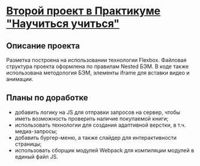 # [Второй проект в Практикуме "Научиться учиться"](https://practicum.yandex.ru/learn/web/courses/dbf98e55-0f76-444b-850c-4538708ad571/sprints/76873/topics/a012e6b9-d42c-43b7-b3ef-2c7e1f151e46/lessons/9270b33a-f3fc-4434-b210-cac9f20c0c37/)

## Описание проекта

Разметка построена на использовании технологии Flexbox. Файловая структура проекта оформлена по правилам Nested БЭМ. В коде также использована методология БЭМ, элементы iframe для вставки видео и анимации.

## Планы по доработке

- добавить логику на JS для отправки запросов на сервер, чтобы иметь возможность проверить наличие покупаемой книги;
- использовать технологии для создания адаптивной верстки, в т.ч. медиа-запросы;
- добавить бургер-меню, а также слайдер для интерактивности страницы;
- использовать сборщик модулей Webpack для компиляции модулей в единый файл JS.
